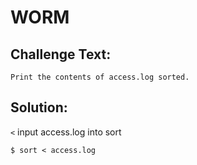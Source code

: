 # WORM

## Challenge Text:

```
Print the contents of access.log sorted.
```
## Solution:

`<` input access.log into sort

```
$ sort < access.log
```